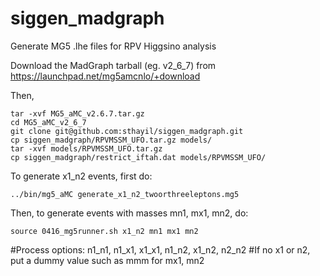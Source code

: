 # siggen_madgraph
Generate MG5 .lhe files for RPV Higgsino analysis 

Download the MadGraph tarball (eg. v2_6_7) from https://launchpad.net/mg5amcnlo/+download 

Then,
```
tar -xvf MG5_aMC_v2.6.7.tar.gz 
cd MG5_aMC_v2_6_7
git clone git@github.com:sthayil/siggen_madgraph.git
cp siggen_madgraph/RPVMSSM_UFO.tar.gz models/
tar -xvf models/RPVMSSM_UFO.tar.gz
cp siggen_madgraph/restrict_iftah.dat models/RPVMSSM_UFO/
```

To generate x1_n2 events, first do:
```
../bin/mg5_aMC generate_x1_n2_twoorthreeleptons.mg5
```

Then, to generate events with masses mn1, mx1, mn2, do:
```
source 0416_mg5runner.sh x1_n2 mn1 mx1 mn2
```
#Process options: n1_n1, n1_x1, x1_x1, n1_n2, x1_n2, n2_n2
#If no x1 or n2, put a dummy value such as mmm for mx1, mn2
